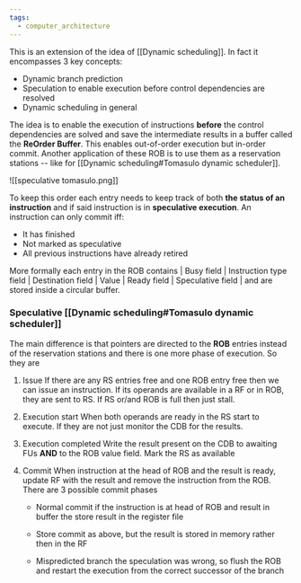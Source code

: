 ```yaml
---
tags:
  - computer_architecture
---
```

This is an extension of the idea of [[Dynamic scheduling]].  In fact it encompasses 3 key concepts:
- Dynamic branch prediction
- Speculation to enable execution before control dependencies are resolved
- Dynamic scheduling in general

The idea is to enable the execution of instructions **before** the control dependencies are solved and save the intermediate results in a buffer called the **ReOrder Buffer**. This enables out-of-order execution but in-order commit. Another application of these ROB is to use them as a reservation stations -- like for [[Dynamic scheduling#Tomasulo dynamic scheduler]].

![[speculative tomasulo.png]]

To keep this order each entry needs to keep track of both **the status of an instruction** and if said instruction is in **speculative execution**. An instruction can only commit iff:
- It has finished
- Not marked as speculative
- All previous instructions have already retired

More formally each entry in the ROB contains
	| Busy field | Instruction type field | Destination field | Value | Ready field | Speculative field |
and are stored inside a circular buffer. 
### Speculative [[Dynamic scheduling#Tomasulo dynamic scheduler]]

The main difference is that pointers are directed to the **ROB** entries instead of the reservation stations and there is one more phase of execution. So they are
1) Issue
	If there are any RS entries free and one ROB entry free then we can issue an instruction. If its operands are available in a RF or in ROB, they are sent to RS. If RS or/and ROB is full then just stall.

2) Execution start
	When both operands are ready in the RS start to execute. If they are not just monitor the CDB for the results. 

3) Execution completed
	Write the result present on the CDB to awaiting FUs **AND** to the ROB value field. Mark the RS as available 

4) Commit
	When instruction at the head of ROB and the result is ready, update RF with the result and remove the instruction from the ROB. There are 3 possible commit phases
	- Normal commit 
		if the instruction is at head of ROB and result in buffer the store result in the register file
	
	- Store commit
		as above, but the result is stored in memory rather then in the RF
	
	- Mispredicted branch 
		the speculation was wrong, so flush the ROB and restart the execution from the correct successor of the branch
